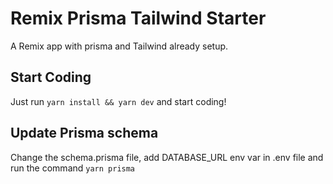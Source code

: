 # Remix Prisma Tailwind Starter

A Remix app with prisma and Tailwind already setup.

## Start Coding

Just run `yarn install && yarn dev` and start coding!

## Update Prisma schema

Change the schema.prisma file, add DATABASE_URL env var in .env file and run the command
`yarn prisma`
